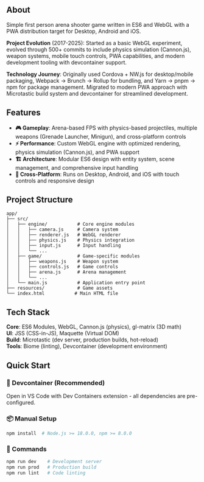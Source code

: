 ## About
Simple first person arena shooter game written in ES6 and WebGL with a PWA distribution target for Desktop, Android and iOS.

**Project Evolution** (2017-2025): Started as a basic WebGL experiment, evolved through 500+ commits to include physics simulation (Cannon.js), weapon systems, mobile touch controls, PWA capabilities, and modern development tooling with devcontainer support.

**Technology Journey**: Originally used Cordova + NW.js for desktop/mobile packaging, Webpack → Brunch → Rollup for bundling, and Yarn → pnpm → npm for package management. Migrated to modern PWA approach with Microtastic build system and devcontainer for streamlined development.

## Features

- **🎮 Gameplay**: Arena-based FPS with physics-based projectiles, multiple weapons (Grenade Launcher, Minigun), and cross-platform controls
- **⚡ Performance**: Custom WebGL engine with optimized rendering, physics simulation (Cannon.js), and PWA support
- **🏗️ Architecture**: Modular ES6 design with entity system, scene management, and comprehensive input handling
- **📱 Cross-Platform**: Runs on Desktop, Android, and iOS with touch controls and responsive design

## Project Structure

```
app/
├── src/
│   ├── engine/           # Core engine modules
│   │   ├── camera.js     # Camera system
│   │   ├── renderer.js   # WebGL renderer
│   │   ├── physics.js    # Physics integration
│   │   ├── input.js      # Input handling
│   │   └── ...
│   ├── game/             # Game-specific modules
│   │   ├── weapons.js    # Weapon system
│   │   ├── controls.js   # Game controls
│   │   ├── arena.js      # Arena management
│   │   └── ...
│   └── main.js           # Application entry point
├── resources/            # Game assets
└── index.html           # Main HTML file
```

## Tech Stack

**Core**: ES6 Modules, WebGL, Cannon.js (physics), gl-matrix (3D math)  
**UI**: JSS (CSS-in-JS), Maquette (Virtual DOM)  
**Build**: Microtastic (dev server, production builds, hot-reload)  
**Tools**: Biome (linting), Devcontainer (development environment)

## Quick Start

### 🐳 Devcontainer (Recommended)
Open in VS Code with Dev Containers extension - all dependencies are pre-configured.

### 📦 Manual Setup
```bash
npm install  # Node.js >= 18.0.0, npm >= 8.0.0
```

### 🚀 Commands
```bash
npm run dev    # Development server
npm run prod   # Production build  
npm run lint   # Code linting
```
